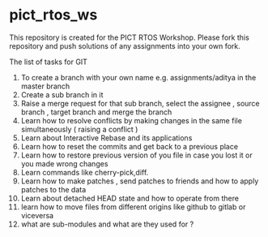 # pict_rtos_ws
This repository is created for the PICT RTOS Workshop. Please fork this repository and push solutions of any assignments into your own fork.

The list of tasks for GIT
1. To create a branch with your own name e.g. assignments/aditya in the master branch
2. Create a sub branch in it 
3. Raise a merge request for that sub branch, select the assignee , source branch , target branch and merge the branch
4. Learn how to resolve conflicts by making changes in the same file simultaneously ( raising a conflict )
5. Learn about Interactive Rebase and its applications
6. Learn how to reset the commits and get back to a previous place 
7. Learn how to restore previous version of you file in case you lost it or you made wrong changes 
8. Learn commands like cherry-pick,diff.
9. Learn how to make patches , send patches to friends and how to apply patches to the data
10. Learn about detached HEAD state and how to operate from there
11. learn how to move files from different origins like github to gitlab or viceversa
12. what are sub-modules and what are they used for ?

